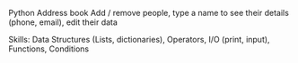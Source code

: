 Python Address book
Add / remove people, type a name to see their details (phone, email), edit their data

Skills: Data Structures (Lists, dictionaries), Operators, I/O (print, input), Functions, Conditions
